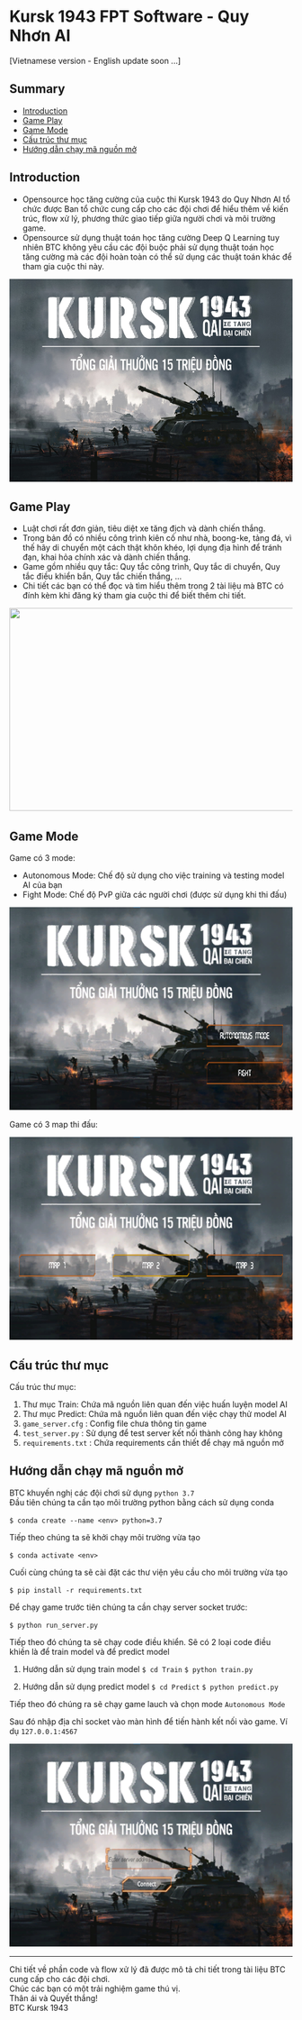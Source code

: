 # Kursk 1943 FPT Software - Quy Nhơn AI
[Vietnamese version - English update soon ...]
## Summary
* [Introduction](#Introduction)
* [Game Play](#Game-Play)
* [Game Mode](#Game-Mode)
* [Cấu trúc thư mục](#Cấu-trúc-thư-mục)
* [Hướng dẫn chạy mã nguồn mở](#Hướng-dẫn-chạy-mã-nguồn-mở)

## Introduction
* Opensource học tăng cường của cuộc thi Kursk 1943 do Quy Nhơn AI tổ chức được Ban tổ chức cung cấp cho các đội chơi để hiểu thêm về kiến trúc, flow xử lý, phương thức giao tiếp giữa người chơi và môi trường game.
* Opensource sử dụng thuật toán học tăng cường Deep Q Learning tuy nhiên BTC không yêu cầu các đội buộc phải sử dụng thuật toán học tăng cường mà các đội hoàn toàn có thể sử dụng các thuật toán khác để tham gia cuộc thi này.

<p align="center">
<img src="./img/poster.jpg" alt="Poster" width="640" height="360"/>
</p>

## Game Play
* Luật chơi rất đơn giản, tiêu diệt xe tăng địch và dành chiến thắng. 
* Trong bản đồ có nhiều công trình kiên cố như nhà, boong-ke, tảng đá, vì thế hãy di chuyển một cách thật khôn khéo, lợi dụng địa hình để tránh đạn, khai hỏa chính xác và dành chiến thắng.
* Game gồm nhiều quy tắc: Quy tắc công trình, Quy tắc di chuyển, Quy tắc điều khiển bắn, Quy tắc chiến thắng, ...
* Chi tiết các bạn có thể đọc và tìm hiểu thêm trong 2 tài liệu mà BTC có đính kèm khi đăng ký tham gia cuộc thi để biết thêm chi tiết.

<p align="center">
<img src="./img/gameplay.gif" width="640" height="360"/>
</p>

## Game Mode

Game có 3 mode:
* Autonomous Mode: Chế độ sử dụng cho việc training và testing model AI của bạn
* Fight Mode: Chế độ PvP giữa các người chơi (được sử dụng khi thi đấu)

<p align="center">
<img src="./img/game_menu.png" width="640" height="360"/>
</p>

Game có 3 map thi đấu:

<p align="center">
<img src="./img/Game-Map.png" width="640" height="360"/>
</p>

## Cấu trúc thư mục

Cấu trúc thư mục:
1. Thư mục Train: Chứa mã nguồn liên quan đến việc huấn luyện model AI
2. Thư mục Predict: Chứa mã nguồn liên quan đến việc chạy thử model AI
3. `game_server.cfg` : Config file chưa thông tin game
4. `test_server.py` : Sử dụng để test server kết nối thành công hay không
5. `requirements.txt` : Chứa requirements cần thiết để chạy mã nguồn mở

## Hướng dẫn chạy mã nguồn mở

BTC khuyến nghị các đội chơi sử dụng `python 3.7`<br>
Đầu tiên chúng ta cần tạo môi trường python bằng cách sử dụng conda

`$ conda create --name <env> python=3.7`

Tiếp theo chúng ta sẽ khởi chạy môi trường vừa tạo

`$ conda activate <env> `

Cuối cùng chúng ta sẽ cài đặt các thư viện yêu cầu cho môi trường vừa tạo

`$ pip install -r requirements.txt`

Để chạy game trước tiên chúng ta cần chạy server socket trước:

`$ python run_server.py`

Tiếp theo đó chúng ta sẽ chạy code điều khiển. Sẽ có 2 loại code điều khiền là để train model và để predict model

1. Hướng dẫn sử dụng train model
`$ cd Train`
`$ python train.py`

2. Hướng dẫn sử dụng predict model
`$ cd Predict`
`$ python predict.py`

Tiếp theo đó chúng ra sẽ chạy game lauch và chọn mode `Autonomous Mode`

Sau đó nhập địa chỉ socket vào màn hình để tiến hành kết nối vào game. Ví dụ `127.0.0.1:4567`

<p align="center">
<img src="./img/Server_Address.png" width="640" height="360"/>
</p>

--------------------------

Chi tiết về phần code và flow xử lý đã được mô tả chi tiết trong tài liệu BTC cung cấp cho các đội chơi.
<br>
Chúc các bạn có một trải nghiệm game thú vị.
<br>
Thân ái và Quyết thắng!
<br>
BTC Kursk 1943

